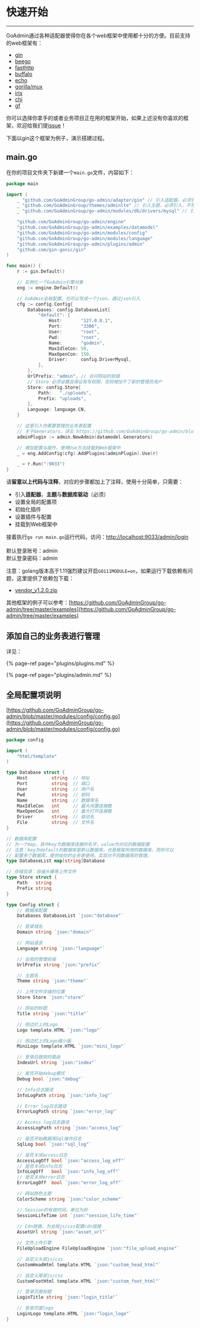 # 快速开始
---

GoAdmin通过各种适配器使得你在各个web框架中使用都十分的方便。目前支持的web框架有：

- [gin](http://github.com/gin-gonic/gin)
- [beego](https://github.com/astaxie/beego)
- [fasthttp](https://github.com/valyala/fasthttp)
- [buffalo](https://github.com/gobuffalo/buffalo)
- [echo](https://github.com/labstack/echo)
- [gorilla/mux](http://github.com/gorilla/mux)
- [iris](https://github.com/kataras/iris)
- [chi](https://github.com/go-chi/chi)
- [gf](https://github.com/gogf/gf)

你可以选择你拿手的或者业务项目正在用的框架开始，如果上述没有你喜欢的框架，欢迎给我们提[issue](https://github.com/GoAdminGroup/go-admin/issues/new?assignees=&labels=&template=proposal.md&title=%5BProposal%5D)！

下面以gin这个框架为例子，演示搭建过程。

## main.go

在你的项目文件夹下新建一个```main.go```文件，内容如下：

```go
package main

import (
	_ "github.com/GoAdminGroup/go-admin/adapter/gin" // 引入适配器，必须引入，如若不引入，则需要自己定义
	_ "github.com/GoAdminGroup/themes/adminlte" // 引入主题，必须引入，不然报错
	_ "github.com/GoAdminGroup/go-admin/modules/db/drivers/mysql" // 引入对应数据库引擎

	"github.com/GoAdminGroup/go-admin/engine"
	"github.com/GoAdminGroup/go-admin/examples/datamodel"
	"github.com/GoAdminGroup/go-admin/modules/config"
	"github.com/GoAdminGroup/go-admin/modules/language"
	"github.com/GoAdminGroup/go-admin/plugins/admin"
	"github.com/gin-gonic/gin"
)

func main() {
	r := gin.Default()

	// 实例化一个GoAdmin引擎对象
	eng := engine.Default()

	// GoAdmin全局配置，也可以写成一个json，通过json引入
	cfg := config.Config{
		Databases: config.DatabaseList{
			"default": {
				Host:       "127.0.0.1",
				Port:       "3306",
				User:       "root",
				Pwd:        "root",
				Name:       "godmin",
				MaxIdleCon: 50,
				MaxOpenCon: 150,
				Driver:     config.DriverMysql,
			},
		},
		UrlPrefix: "admin", // 访问网站的前缀
		// Store 必须设置且保证有写权限，否则增加不了新的管理员用户
		Store: config.Store{
			Path:   "./uploads",
			Prefix: "uploads",
		},
		Language: language.CN,
	}

	// 这里引入你需要管理的业务表配置
	// 关于Generators，详见 https://github.com/GoAdminGroup/go-admin/blob/master/examples/datamodel/tables.go
	adminPlugin := admin.NewAdmin(datamodel.Generators)

	// 增加配置与插件，使用Use方法挂载到Web框架中
	_ = eng.AddConfig(cfg).AddPlugins(adminPlugin).Use(r)

	_ = r.Run(":9033")
}
```

请<b>留意以上代码与注释</b>，对应的步骤都加上了注释，使用十分简单，只需要：

- 引入<b>适配器</b>，<b>主题</b>与<b>数据库驱动</b>（必须）
- 设置全局的配置项
- 初始化插件
- 设置插件与配置
- 挂载到Web框架中

接着执行```go run main.go```运行代码，访问：[http://localhost:9033/admin/login](http://localhost:9033/admin/login) <br>
<br>
默认登录账号：admin<br>
默认登录密码：admin

注意：golang版本高于1.11强烈建议开启```GO111MODULE=on```，如果运行下载依赖有问题，这里提供了依赖包下载：

- [vendor_v1.2.0.zip](http://file.go-admin.cn/go_admin/vendor/v1_2_0/vendor.zip)

其他框架的例子可以参考：[https://github.com/GoAdminGroup/go-admin/tree/master/examples](https://github.com/GoAdminGroup/go-admin/tree/master/examples)

## 添加自己的业务表进行管理

详见：

{% page-ref page="plugins/plugins.md" %}

{% page-ref page="plugins/admin.md" %}

## 全局配置项说明

[https://github.com/GoAdminGroup/go-admin/blob/master/modules/config/config.go](https://github.com/GoAdminGroup/go-admin/blob/master/modules/config/config.go)

```go
package config

import (
	"html/template"
)

type Database struct {
	Host         string  // 地址
	Port         string  // 端口
	User         string  // 用户名
	Pwd          string  // 密码
	Name         string  // 数据库名
	MaxIdleCon   int     // 最大闲置连接数
	MaxOpenCon   int     // 最大打开连接数
	Driver       string  // 驱动名
	File         string  // 文件名
}

// 数据库配置
// 为一个map，其中key为数据库连接的名字，value为对应的数据配置
// 注意：key为default的数据库是默认数据库，也是框架所用的数据库，而你可以
// 配置多个数据库，提供给你的业务表使用，实现对不同数据库的管理。
type DatabaseList map[string]Database

// 存储目录：存储头像等上传文件
type Store struct {
	Path   string
	Prefix string
}

type Config struct {
	// 数据库配置
	Databases DatabaseList `json:"database"`

	// 登录域名
	Domain string `json:"domain"`

	// 网站语言
	Language string `json:"language"`

	// 全局的管理前缀
	UrlPrefix string `json:"prefix"`

	// 主题名
	Theme string `json:"theme"`

	// 上传文件存储的位置
	Store Store `json:"store"`

	// 网站的标题
	Title string `json:"title"`

	// 侧边栏上的Logo
	Logo template.HTML `json:"logo"`

	// 侧边栏上的Logo缩小版
	MiniLogo template.HTML `json:"mini_logo"`

	// 登录后跳转的路由
	IndexUrl string `json:"index"`

	// 是否开始debug模式
	Debug bool `json:"debug"`

	// Info日志路径
	InfoLogPath string `json:"info_log"`

	// Error log日志路径
	ErrorLogPath string `json:"error_log"`

	// Access log日志路径
	AccessLogPath string `json:"access_log"`

	// 是否开始数据库Sql操作日志
	SqlLog bool `json:"sql_log"`

	// 是否关闭access日志
	AccessLogOff bool `json:"access_log_off"`
	// 是否关闭info日志
	InfoLogOff   bool `json:"info_log_off"`
	// 是否关闭error日志
	ErrorLogOff  bool `json:"error_log_off"`

	// 网站颜色主题
	ColorScheme string `json:"color_scheme"`

	// Session的有效时间，单位为秒
	SessionLifeTime int `json:"session_life_time"`
	
	// Cdn链接，为全局js/css配置cdn链接
	AssetUrl string `json:"asset_url"`

	// 文件上传引擎
	FileUploadEngine FileUploadEngine `json:"file_upload_engine"`

	// 自定义头部js/css
	CustomHeadHtml template.HTML `json:"custom_head_html"`

	// 自定义尾部js/css
	CustomFootHtml template.HTML `json:"custom_foot_html"`

	// 登录页面标题
	LoginTitle string `json:"login_title"`

	// 登录页面logo
	LoginLogo template.HTML `json:"login_logo"`
}

```
